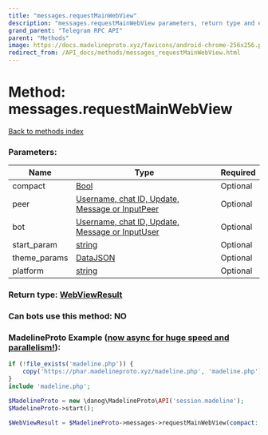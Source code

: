 ```yaml
---
title: "messages.requestMainWebView"
description: "messages.requestMainWebView parameters, return type and example"
grand_parent: "Telegram RPC API"
parent: "Methods"
image: https://docs.madelineproto.xyz/favicons/android-chrome-256x256.png
redirect_from: /API_docs/methods/messages_requestMainWebView.html
---
```

# Method: messages.requestMainWebView
[Back to methods index](index.html)



### Parameters:

| Name     |    Type       | Required |
|----------|---------------|----------|
|compact|[Bool](/API_docs/types/Bool.html) | Optional|
|peer|[Username, chat ID, Update, Message or InputPeer](/API_docs/types/InputPeer.html) | Optional|
|bot|[Username, chat ID, Update, Message or InputUser](/API_docs/types/InputUser.html) | Optional|
|start\_param|[string](/API_docs/types/string.html) | Optional|
|theme\_params|[DataJSON](/API_docs/types/DataJSON.html) | Optional|
|platform|[string](/API_docs/types/string.html) | Optional|


### Return type: [WebViewResult](/API_docs/types/WebViewResult.html)

### Can bots use this method: **NO**


### MadelineProto Example ([now async for huge speed and parallelism!](https://docs.madelineproto.xyz/docs/ASYNC.html)):


```php
if (!file_exists('madeline.php')) {
    copy('https://phar.madelineproto.xyz/madeline.php', 'madeline.php');
}
include 'madeline.php';

$MadelineProto = new \danog\MadelineProto\API('session.madeline');
$MadelineProto->start();

$WebViewResult = $MadelineProto->messages->requestMainWebView(compact: $Bool, peer: $InputPeer, bot: $InputUser, start_param: 'string', theme_params: $DataJSON, platform: 'string', );
```


